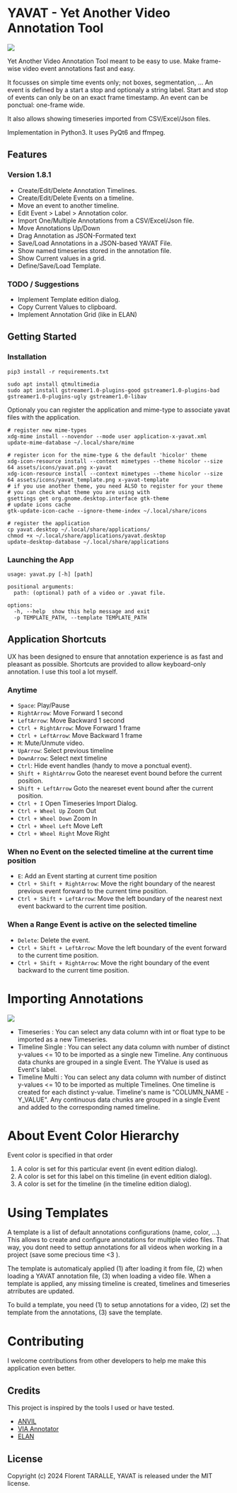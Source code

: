 # YAVAT - Yet Another Video Annotation Tool

![](assets/Screenshot.png)

Yet Another Video Annotation Tool meant to be easy to use. 
Make frame-wise video event annotations fast and easy.

It focusses on simple time events only; not boxes, segmentation, ... 
An event is defined by a start a stop and optionaly a string label.
Start and stop of events can only be on an exact frame timestamp.
An event can be ponctual: one-frame wide. 

It also allows showing timeseries imported from CSV/Excel/Json files.

Implementation in Python3. It uses PyQt6 and ffmpeg.

## Features 

### Version 1.8.1

- Create/Edit/Delete Annotation Timelines.
- Create/Edit/Delete Events on a timeline.
- Move an event to another timeline.
- Edit Event > Label > Annotation color.
- Import One/Multiple Annotations from a CSV/Excel/Json file.
- Move Annotations Up/Down
- Drag Annotation as JSON-Formated text
- Save/Load Annotations in a JSON-based YAVAT File.
- Show named timeseries stored in the annotation file.
- Show Current values in a grid.
- Define/Save/Load Template.

### TODO / Suggestions

- Implement Template edition dialog.
- Copy Current Values to clipboard.
- Implement Annotation Grid (like in ELAN)

## Getting Started

### Installation 

``` shell
pip3 install -r requirements.txt

sudo apt install qtmultimedia
sudo apt install gstreamer1.0-plugins-good gstreamer1.0-plugins-bad gstreamer1.0-plugins-ugly gstreamer1.0-libav
```

Optionaly you can register the application and mime-type to associate yavat files with the application.

``` shell
# register new mime-types
xdg-mime install --novendor --mode user application-x-yavat.xml
update-mime-database ~/.local/share/mime

# register icon for the mime-type & the default 'hicolor' theme
xdg-icon-resource install --context mimetypes --theme hicolor --size 64 assets/icons/yavat.png x-yavat
xdg-icon-resource install --context mimetypes --theme hicolor --size 64 assets/icons/yavat_template.png x-yavat-template
# if you use another theme, you need ALSO to register for your theme
# you can check what theme you are using with 
gsettings get org.gnome.desktop.interface gtk-theme
# update icons cache
gtk-update-icon-cache --ignore-theme-index ~/.local/share/icons

# register the application
cp yavat.desktop ~/.local/share/applications/
chmod +x ~/.local/share/applications/yavat.desktop
update-desktop-database ~/.local/share/applications
```


### Launching the App

``` shell
usage: yavat.py [-h] [path]

positional arguments:
  path: (optional) path of a video or .yavat file.

options:
  -h, --help  show this help message and exit
  -p TEMPLATE_PATH, --template TEMPLATE_PATH
```

## Application Shortcuts

UX has been designed to ensure that annotation experience is as fast and pleasant as possible.
Shortcuts are provided to allow keyboard-only annotation.
I use this tool a lot myself.

### Anytime

- `Space`:                  Play/Pause
- `RightArrow`:             Move Forward 1 second
- `LeftArrow`:              Move Backward 1 second
- `Ctrl + RightArrow`:      Move Forward 1 frame
- `Ctrl + LeftArrow`:       Move Backward 1 frame
- `M`:                      Mute/Unmute video.
- `UpArrow`:                Select previous timeline
- `DownArrow`:              Select next timeline
- `Ctrl`:                   Hide event handles (handy to move a ponctual event).
- `Shift + RightArrow`      Goto the neareset event bound before the current position.
- `Shift + LeftArrow`       Goto the neareset event bound after the current position.
- `Ctrl + I`                Open Timeseries Import Dialog.
- `Ctrl + Wheel Up`         Zoom Out
- `Ctrl + Wheel Down`       Zoom In
- `Ctrl + Wheel Left`       Move Left
- `Ctrl + Wheel Right`      Move Right

### When no Event on the selected timeline at the current time position

- `E`:                          Add an Event starting at current time position
- `Ctrl + Shift + RightArrow`:  Move the right boundary of the nearest previous event forward to the current time position.
- `Ctrl + Shift + LeftArrow`:   Move the left boundary of the nearest next event backward to the current time position.

### When a Range Event is active on the selected timeline

- `Delete`:                     Delete the event.
- `Ctrl + Shift + LeftArrow`:   Move the left boundary of the event forward to the current time position.
- `Ctrl + Shift + RightArrow`:  Move the right boundary of the event backward to the current time position.

# Importing Annotations

![](assets/TimeseriesImportDialog.png)

- Timeseries : You can select any data column with int or float type to be imported as a new Timeseries.
- Timeline Single : You can select any data column with number of distinct y-values <= 10 to be imported as a single new Timeline. Any continuous data chunks are grouped in a single Event. The YValue is used as Event's label.
- Timeline Multi : You can select any data column with number of distinct y-values <= 10 to be imported as multiple Timelines. One timeline is created for each distinct y-value. Timeline's name is "COLUMN_NAME - Y_VALUE". Any continuous data chunks are grouped in a single Event and added to the corresponding named timeline.

# About Event Color Hierarchy

Event color is specified in that order

1. A color is set for this particular event (in event edition dialog).
2. A color is set for this label on this timeline (in event edition dialog).
3. A color is set for the timeline (in the timeline edition dialog).

# Using Templates

A template is a list of default annotations configurations (name, color, ...).
This allows to create and configure annotations for multiple video files.
That way, you dont need to settup annotations for all videos when working in a project (save some precious time <3 ).

The template is automaticaly applied (1) after loading it from file, (2) when loading a YAVAT annotation file, (3) when loading a video file.
When a template is applied, any missing timeline is created, timelines and timeseries atrributes are updated.

To build a template, you need (1) to setup annotations for a video, (2) set the template from the annotations, (3) save the template.

# Contributing

I welcome contributions from other developers to help me make this application even better.

## Credits

This project is inspired by the tools I used or have tested. 

- [ANVIL](http://www.anvil-software.de/)
- [VIA Annotator](https://www.robots.ox.ac.uk/~vgg/software/via/app/via_video_annotator.html)
- [ELAN](https://archive.mpi.nl/tla/elan)

## License

Copyright (c) 2024 Florent TARALLE, YAVAT is released under the MIT license.
